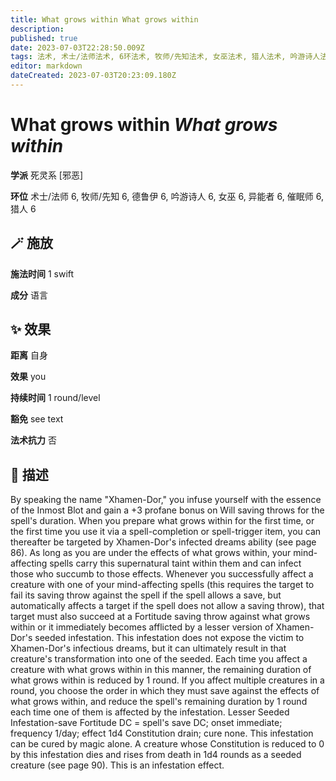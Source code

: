 ```yaml
---
title: What grows within What grows within
description: 
published: true
date: 2023-07-03T22:28:50.009Z
tags: 法术, 术士/法师法术, 6环法术, 牧师/先知法术, 女巫法术, 猎人法术, 吟游诗人法术, 德鲁伊法术, 异能者法术, 催眠师法术, 死灵系, 邪恶
editor: markdown
dateCreated: 2023-07-03T20:23:09.180Z
---
```


# **What grows within** *What grows within*

**学派** 死灵系 \[邪恶\] 

**环位** 术士/法师 6, 牧师/先知 6, 德鲁伊 6, 吟游诗人 6, 女巫 6, 异能者 6, 催眠师 6, 猎人 6

## 🪄 施放

**施法时间** 1 swift

**成分** 语言

## ✨ 效果  

**距离** 自身 

**效果** you 

**持续时间** 1 round/level 

**豁免** see text

**法术抗力** 否

## 📖 描述

By speaking the name "Xhamen-Dor," you infuse yourself with the essence of the Inmost Blot and gain a +3 profane bonus on Will saving throws for the spell's duration. When you prepare what grows within for the first time, or the first time you use it via a spell-completion or spell-trigger item, you can thereafter be targeted by Xhamen-Dor's infected dreams ability (see page 86). As long as you are under the effects of what grows within, your mind-affecting spells carry this supernatural taint within them and can infect those who succumb to those effects. Whenever you successfully affect a creature with one of your mind-affecting spells (this requires the target to fail its saving throw against the spell if the spell allows a save, but automatically affects a target if the spell does not allow a saving throw), that target must also succeed at a Fortitude saving throw against what grows within or it immediately becomes afflicted by a lesser version of Xhamen-Dor's seeded infestation. This infestation does not expose the victim to Xhamen-Dor's infectious dreams, but it can ultimately  result in that creature's transformation into one of the seeded. Each time you affect a creature with what grows within in this manner, the remaining duration of what grows within is reduced by 1 round. If you affect multiple creatures in a round, you choose the order in which they must save against the effects of what grows within, and reduce the spell's remaining duration by 1 round each time one of them is affected by the infestation.  Lesser Seeded Infestation-save Fortitude DC = spell's save DC; onset immediate; frequency 1/day; effect 1d4 Constitution drain; cure none. This infestation can be cured by magic alone. A creature whose Constitution is reduced to 0 by this infestation dies and rises from death in 1d4 rounds as a seeded creature (see page 90). This is an infestation effect.
    